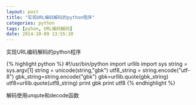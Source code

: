 ```yaml
---
layout: post
title: "实现URL编码解码的python程序"
categories: python
tags: [pyhon, URL编码解码]
date: 2014-10-09 13:55:10
---
```


实现URL编码解码的python程序

{% highlight python %}
#!/usr/bin/python
import urllib
import sys
string = sys.argv[1]
string = unicode(string,"gbk")
utf8_string = string.encode("utf-8")
gbk_string=string.encode("gbk")
gbk=urllib.quote(gbk_string)
utf8=urllib.quote(utf8_string)
print gbk
print utf8
{% endhighlight %}

解码使用unqute和decode函数

